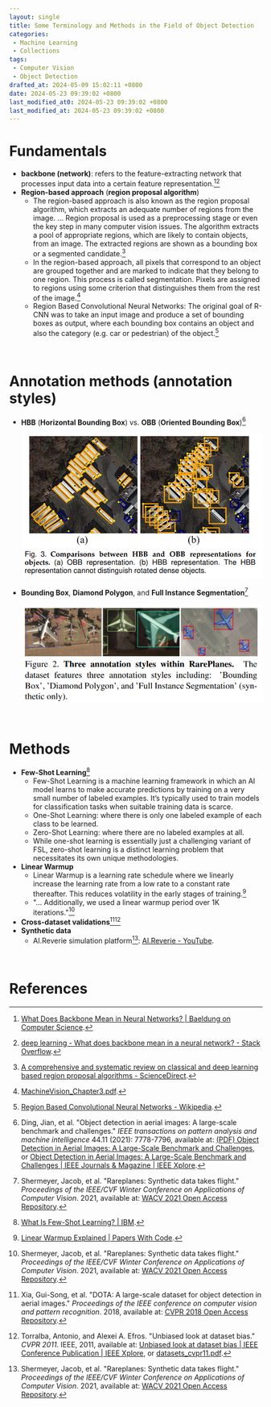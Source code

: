```yaml
---
layout: single
title: Some Terminology and Methods in the Field of Object Detection
categories:
 - Machine Learning
 - Collections
tags:
 - Computer Vision
 - Object Detection
drafted_at: 2024-05-09 15:02:11 +0800
date: 2024-05-23 09:39:02 +0800
last_modified_at0: 2024-05-23 09:39:02 +0800
last_modified_at: 2024-05-23 09:39:02 +0800
---
```


# Fundamentals

- **backbone (network)**: refers to the feature-extracting network that processes input data into a certain feature representation.[^1][^2]
- **Region-based approach** (**region proposal algorithm**)
  - The region-based approach is also known as the region proposal algorithm, which extracts an adequate number of regions from the image. ... Region proposal is used as a preprocessing stage or even the key step in many computer vision issues. The algorithm extracts a pool of appropriate regions, which are likely to contain objects, from an image. The extracted regions are shown as a bounding box or a segmented candidate.[^3]
  - In the region-based approach, all pixels that correspond to an object are grouped together and are marked to indicate that they belong to one region. This process is called segmentation. Pixels are assigned to regions using some criterion that distinguishes them from the rest of the image.[^4]
  - Region Based Convolutional Neural Networks: The original goal of R-CNN was to take an input image and produce a set of bounding boxes as output, where each bounding box contains an object and also the category (e.g. car or pedestrian) of the object.[^5]

<br>

# Annotation methods (annotation styles)

- **HBB** (**Horizontal Bounding Box**) vs. **OBB** (**Oriented Bounding Box**)[^6]

  <img src="https://raw.githubusercontent.com/HelloWorld-1017/blog-images/main/imgs/202405230852865.png" alt="image-20240523085016249" style="zoom: 80%;" />

- **Bounding Box**, **Diamond Polygon**, and **Full Instance Segmentation**[^9]

  <img src="https://raw.githubusercontent.com/HelloWorld-1017/blog-images/main/imgs/202405230918563.png" alt="image-20240523091820425" style="zoom: 80%;" />

<br>

# Methods

- **Few-Shot Learning**[^7]
  - Few-Shot Learning is a machine learning framework in which an AI model learns to make accurate predictions by training on a very small number of labeled examples. It’s typically used to train models for classification tasks when suitable training data is scarce.
  - One-Shot Learning: where there is only one labeled example of each class to be learned.
  - Zero-Shot Learning: where there are no labeled examples at all.
  - While one-shot learning is essentially just a challenging variant of FSL, zero-shot learning is a distinct learning problem that necessitates its own unique methodologies.
- **Linear Warmup**
  - Linear Warmup is a learning rate schedule where we linearly increase the learning rate from a low rate to a constant rate thereafter. This reduces volatility in the early stages of training.[^8]
  - "... Additionally, we used a linear warmup period over 1K iterations."[^9]
- **Cross-dataset validations**[^10][^11]
- **Synthetic data**
  - AI.Reverie simulation platform[^9]: [AI.Reverie - YouTube](https://www.youtube.com/channel/UCpCBf7i5uxWZi4o9LgIyEcQ).

<br>

# References

[^1]: [What Does Backbone Mean in Neural Networks? \| Baeldung on Computer Science](https://www.baeldung.com/cs/neural-network-backbone).
[^2]: [deep learning - What does backbone mean in a neural network? - Stack Overflow](https://stackoverflow.com/questions/59868132/what-does-backbone-mean-in-a-neural-network#:~:text=Backbone%20is%20a%20term%20used,models%20to%20generate%20segmented%20masks.).
[^3]: [A comprehensive and systematic review on classical and deep learning based region proposal algorithms - ScienceDirect](https://www.sciencedirect.com/science/article/abs/pii/S0957417421014366).
[^4]: [MachineVision_Chapter3.pdf](https://cse.usf.edu/~r1k/MachineVisionBook/MachineVision.files/MachineVision_Chapter3.pdf).
[^5]: [Region Based Convolutional Neural Networks - Wikipedia](https://en.wikipedia.org/wiki/Region_Based_Convolutional_Neural_Networks).
[^6]: Ding, Jian, et al. "Object detection in aerial images: A large-scale benchmark and challenges." *IEEE transactions on pattern analysis and machine intelligence* 44.11 (2021): 7778-7796, available at: [(PDF) Object Detection in Aerial Images: A Large-Scale Benchmark and Challenges](https://www.researchgate.net/publication/349583747_Object_Detection_in_Aerial_Images_A_Large-Scale_Benchmark_and_Challenges), or [Object Detection in Aerial Images: A Large-Scale Benchmark and Challenges \| IEEE Journals & Magazine \| IEEE Xplore](https://ieeexplore.ieee.org/abstract/document/9560031).
[^7]: [What Is Few-Shot Learning? \| IBM](https://www.ibm.com/topics/few-shot-learning).
[^8]: [Linear Warmup Explained \| Papers With Code](https://paperswithcode.com/method/linear-warmup).
[^9]: Shermeyer, Jacob, et al. "Rareplanes: Synthetic data takes flight." *Proceedings of the IEEE/CVF Winter Conference on Applications of Computer Vision*. 2021, available at: [WACV 2021 Open Access Repository](https://openaccess.thecvf.com/content/WACV2021/html/Shermeyer_RarePlanes_Synthetic_Data_Takes_Flight_WACV_2021_paper.html).
[^10]: Xia, Gui-Song, et al. "DOTA: A large-scale dataset for object detection in aerial images." *Proceedings of the IEEE conference on computer vision and pattern recognition*. 2018, available at: [CVPR 2018 Open Access Repository](https://openaccess.thecvf.com/content_cvpr_2018/html/Xia_DOTA_A_Large-Scale_CVPR_2018_paper.html).
[^11]: Torralba, Antonio, and Alexei A. Efros. "Unbiased look at dataset bias." *CVPR 2011*. IEEE, 2011, available at: [Unbiased look at dataset bias \| IEEE Conference Publication \| IEEE Xplore](https://ieeexplore.ieee.org/abstract/document/5995347), or [datasets_cvpr11.pdf](https://people.csail.mit.edu/torralba/publications/datasets_cvpr11.pdf).

